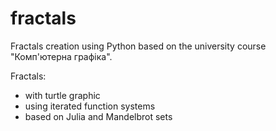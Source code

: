 # fractals

Fractals creation usіng Python based on the university course "Комп'ютерна графіка".

Fractals:
* with turtle graphic
* using iterated function systems
* based on Julia and Mandelbrot sets
